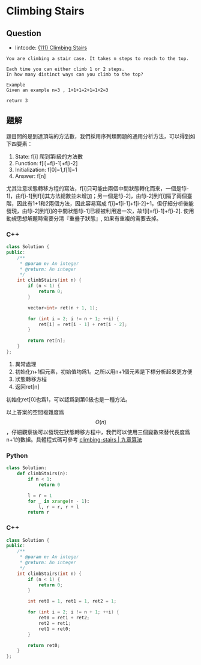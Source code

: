 # Climbing Stairs

## Question

- lintcode: [(111) Climbing Stairs](http://www.lintcode.com/en/problem/climbing-stairs/)

```
You are climbing a stair case. It takes n steps to reach to the top.

Each time you can either climb 1 or 2 steps.
In how many distinct ways can you climb to the top?

Example
Given an example n=3 , 1+1+1=2+1=1+2=3

return 3
```

## 題解

題目問的是到達頂端的方法數，我們採用序列類問題的通用分析方法，可以得到如下四要素：

1. State: f[i] 爬到第i級的方法數
2. Function: f[i]=f[i-1]+f[i-2]
3. Initialization: f[0]=1,f[1]=1
4. Answer: f[n]

尤其注意狀態轉移方程的寫法，f[i]只可能由兩個中間狀態轉化而來，一個是f[i-1]，由f[i-1]到f[i]其方法總數並未增加；另一個是f[i-2]，由f[i-2]到f[i]隔了兩個臺階，因此有1+1和2兩個方法，因此容易寫成 f[i]=f[i-1]+f[i-2]+1，但仔細分析後能發現，由f[i-2]到f[i]的中間狀態f[i-1]已經被利用過一次，故f[i]=f[i-1]+f[i-2]. 使用動規思想解題時需要分清『重疊子狀態』, 如果有重複的需要去掉。

### C++

```c++
class Solution {
public:
    /**
     * @param n: An integer
     * @return: An integer
     */
    int climbStairs(int n) {
        if (n < 1) {
            return 0;
        }

        vector<int> ret(n + 1, 1);

        for (int i = 2; i != n + 1; ++i) {
            ret[i] = ret[i - 1] + ret[i - 2];
        }

        return ret[n];
    }
};
```

1. 異常處理
2. 初始化n+1個元素，初始值均爲1。之所以用n+1個元素是下標分析起來更方便
3. 狀態轉移方程
4. 返回ret[n]

初始化ret[0]也爲1，可以認爲到第0級也是一種方法。

以上答案的空間複雜度爲 $$O(n)$$，仔細觀察後可以發現在狀態轉移方程中，我們可以使用三個變數來替代長度爲n+1的數組。具體程式碼可參考 [climbing-stairs | 九章算法 ](http://www.jiuzhang.com/solutions/climbing-stairs/)

### Python
```python
class Solution:
    def climbStairs(n):
        if n < 1:
            return 0

        l = r = 1
        for _ in xrange(n - 1):
            l, r = r, r + l
        return r
```

### C++

```c++
class Solution {
public:
    /**
     * @param n: An integer
     * @return: An integer
     */
    int climbStairs(int n) {
        if (n < 1) {
            return 0;
        }

        int ret0 = 1, ret1 = 1, ret2 = 1;

        for (int i = 2; i != n + 1; ++i) {
            ret0 = ret1 + ret2;
            ret2 = ret1;
            ret1 = ret0;
        }

        return ret0;
    }
};
```
